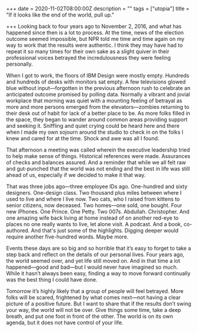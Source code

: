 +++
date = 2020-11-02T08:00:00Z
description = ""
tags = ["utopia"]
title = "If it looks like the end of the world, pull up."

+++
Looking back to four years ago to November 2, 2016, and what has happened since then is a lot to process. At the time, news of the election outcome seemed impossible, but NPR told me time and time again on my way to work that the results were authentic. I think they may have had to repeat it so many times for their own sake as a slight quiver in their professional voices betrayed the incredulousness they were feeling personally. 

When I got to work, the floors of IBM Design were mostly empty. Hundreds and hundreds of desks with monitors sat empty. A few televisions glowed blue without input—forgotten in the previous afternoon rush to celebrate an anticipated outcome promised by polling data. Normally a vibrant and jovial workplace that morning was quiet with a mounting feeling of betrayal as more and more persons emerged from the elevators—zombies returning to their desk out of habit for lack of a better place to be. As more folks filled in the space, they began to wander around common areas providing support and seeking it. Sniffling and quiet crying could be heard here and there when I made my own sojourn around the studio to check in on the folks I knew and cared for at the time. Shock and awe was all I found.

That afternoon a meeting was called wherein the executive leadership tried to help make sense of things. Historical references were made. Assurances of checks and balances assured. And a reminder that while we all felt raw and gut-punched that the world was not ending and the best in life was still ahead of us, especially if we decided to make it that way. 

That was three jobs ago—three employee IDs ago. One-hundred and sixty designers. One-design class. Two thousand plus miles between where I used to live and where I live now. Two cats, who I raised from kittens to senior citizens, now deceased. Two homes—one sold, one bought. Four new iPhones. One Prince. One Petty. Two 007s. Abdullah. Christopher. And one amazing wife back living at home instead of on another red-eye to places no one really wants to live, let alone visit. A podcast. And a book, co-authored. And that's just some of the highlights. Digging deeper would require another five-hundred words. Maybe more.

Events these days are so big and so horrible that it’s easy to forget to take a step back and reflect on the details of our personal lives. Four years ago, the world seemed over, and yet life still moved on. And in that time a lot happened—good and bad—but I would never have imagined so much. While it hasn’t always been easy, finding a way to move forward continually was the best thing I could have done. 

Tomorrow it’s highly likely that a group of people will feel betrayed. More folks will be scared, frightened by what comes next—not having a clear picture of a positive future. But I want to share that if the results don’t swing your way, the world will not be over. Give things some time, take a deep breath, and put one foot in front of the other. The world is on its own agenda, but it does not have control of your life.